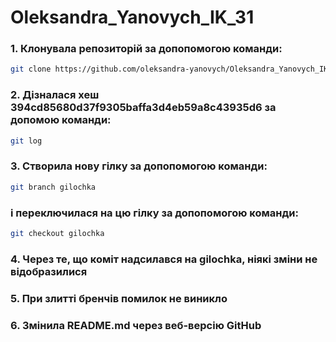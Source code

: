 # Oleksandra_Yanovych_IK_31
### 1. Клонувала репозиторій за допопомогою команди:
```sh
git clone https://github.com/oleksandra-yanovych/Oleksandra_Yanovych_IK_31.git

```

### 2. Дізналася хеш 394cd85680d37f9305baffa3d4eb59a8c43935d6 за допомою команди:
```sh
git log

```
### 3. Створила нову гілку за допопомогою команди:
```sh
git branch gilochka

```
### і переключилася на цю гілку за допопомогою команди:
```sh
git checkout gilochka

```
### 4. Через те, що коміт надсилався на gilochka, ніякі зміни не відобразилися

### 5. При злитті бренчів помилок не виникло

### 6. Змінила README.md через веб-версію GitHub
